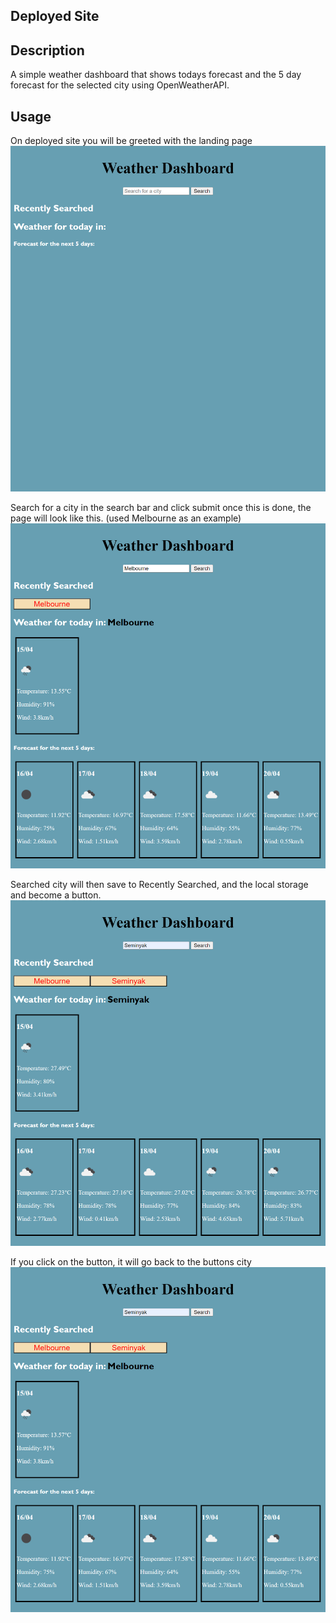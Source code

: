 <Weather-Dashboard>

## Deployed Site


## Description
A simple weather dashboard that shows todays forecast and the 5 day forecast for the selected city using OpenWeatherAPI.

## Usage
On deployed site you will be greeted with the landing page
![alt](./assets/images/landingPage.png)

Search for a city in the search bar and click submit
once this is done, the page will look like this. (used Melbourne as an example)
![alt](./assets/images/OnceSearched.png)

Searched city will then save to Recently Searched, and the local storage and become a button.
![alt](./assets/images/LocalStorageEx.png)

If you click on the button, it will go back to the buttons city
![alt](./assets/images/ButtonEx.png)
